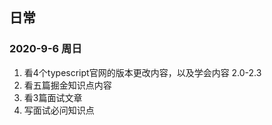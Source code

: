 ## 日常

### 2020-9-6 周日
 1. 看4个typescript官网的版本更改内容，以及学会内容 2.0-2.3
 2. 看五篇掘金知识点内容
 3. 看3篇面试文章
 4. 写面试必问知识点
